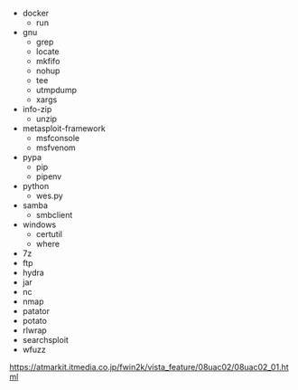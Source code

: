 - docker
  - run
- gnu
  - grep
  - locate
  - mkfifo
  - nohup
  - tee
  - utmpdump
  - xargs
- info-zip
  - unzip
- metasploit-framework
  - msfconsole
  - msfvenom
- pypa
    - pip
    - pipenv
- python
  - wes.py
- samba
  - smbclient
- windows
  - certutil
  - where
- 7z
- ftp
- hydra
- jar
- nc
- nmap
- patator
- potato
- rlwrap
- searchsploit
- wfuzz

https://atmarkit.itmedia.co.jp/fwin2k/vista_feature/08uac02/08uac02_01.html
